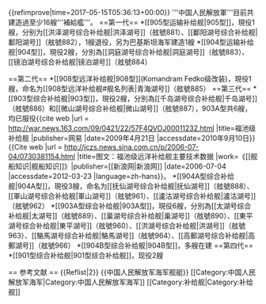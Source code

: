 {{refimprove|time=2017-05-15T05:36:13+00:00}}
'''中国人民解放軍'''目前共建造過至少16艘'''補給艦'''。
==第一代==
*[[905型运输补给舰|905型]]，現役1艘，分别为[[洪泽湖号综合补给舰|洪泽湖号]]（舷號881）、[[鄱阳湖号综合补给舰|鄱阳湖号]]（舷號882），1艘退役，另为巴基斯坦海军建造1艘
*[[904型运输补给舰|904型]]，現役2艘，分別為[[洞庭湖号综合补给舰|洞庭湖号]]（舷號883）、[[镜泊湖号综合补给舰|镜泊湖号]]（舷號884）

==第二代==
*[[908型远洋补给舰|908型]](Komandram Fedko级改装)，現役1艘，命名为[[908型远洋补给舰#舰名列表|青海湖号]]（舷號885）
==第三代==
*[[903型综合补给舰|903型]]，現役2艘，分別為[[千岛湖号综合补给舰|千岛湖号]]（舷號886）和[[微山湖号综合补给舰|微山湖号]]（舷號887），903A型共6艘，均已服役<ref name="福池级补给舰">{{cite web |url = http://war.news.163.com/09/0421/22/57F4QVOJ00011232.html |title=福池级补给舰 |publisher=网易 |date=2009年4月21日 |accessdate=2010年9月10日}}</ref><ref>{{Cite web |url = http://jczs.news.sina.com.cn/p/2006-07-04/0730381154.html |title=图文：福池级远洋补给舰主要技术数据 |work=《[[舰船知识|舰船知识]]》|publisher=[[新浪网|新浪网]] |date=2006-07-04 |accessdate=2012-03-23 |language=zh-hans}}</ref>。
*[[904A型综合补给舰|904A型]]，現役3艘，命名为[[抚仙湖号综合补给舰|抚仙湖号]]（舷號888）、[[軍山湖号综合补给舰|軍山湖号]]（舷號961）、[[瀘沽湖号综合补给舰|瀘沽湖号]]（舷號962）
*[[903A型综合补给舰|903A型]]，現役6艘，分別為[[太湖号综合补给舰|太湖号]]（舷號889）、[[巢湖号综合补给舰|巢湖号]]（舷號890）、[[東平湖号综合补给舰|東平湖号]]（舷號960）、[[洪湖号综合补给舰|洪湖号]]（舷號963）、[[駱馬湖号综合补给舰|駱馬湖号]]（舷號964）、[[高郵湖号综合补给舰|高郵湖号]]（舷號966）
*[[904B型综合补给舰|904B型]]，多艘在建
==第四代==
*[[901型综合补给舰|901型综合补给舰]]，现役2艘

== 参考文献 ==
{{Reflist|2}}
{{中国人民解放军海军舰艇}}
[[Category:中国人民解放军海军|Category:中国人民解放军海军]]
[[Category:补给舰|Category:补给舰]]